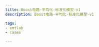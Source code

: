```yaml
---
title: Boost电路-平均化-标准化模型-v1
description: Boost电路-平均化-标准化模型-v1

tags:
- emtlab
- cases

---
```


<!-- import DocCardList from '@theme/DocCardList';

<DocCardList /> -->